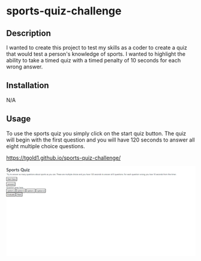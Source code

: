 # sports-quiz-challenge

## Description 
I wanted to create this project to test my skills as a coder to create a quiz that would test a person's knowledge of sports. I wanted to highlight the ability to take a timed quiz with a timed penalty of 10 seconds for each wrong answer.

## Installation
N/A

## Usage 
To use the sports quiz you simply click on the start quiz button. The quiz will begin with the first question and you will have 120 seconds to answer all eight multiple choice questions. 

https://tgold1.github.io/sports-quiz-challenge/

![Alt Text](./Assets/images/screenshot.png)
